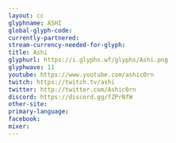 ```yaml
---
layout: cc
glyphname: ASHI
global-glyph-code: 
currently-partnered: 
stream-currency-needed-for-glyph: 
title: Ashi
glyphurl: https://i.glyphs.wf/glyphs/Ashi.png
glyphwave: 11
youtube: https://www.youtube.com/ashic0rn
twitch: https://twitch.tv/ashi
twitter: http://twitter.com/Ashic0rn
discord: https://discord.gg/fZPrNfW
other-site: 
primary-language: 
facebook: 
mixer: 
---
```



